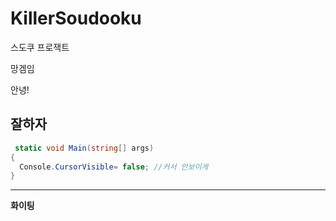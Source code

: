# KillerSoudooku
 스도쿠 프로잭트


망겜임


안녕!
## 잘하자
```cs
 static void Main(string[] args)
{
  Console.CursorVisible= false; //커서 안보이게
}
```
---
**화이팅**

